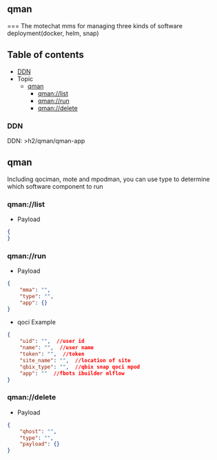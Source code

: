 ## qman

===
The motechat mms for managing three kinds of software deployment(docker, helm, snap)

Table of contents
---

* [DDN](#DDN)
* Topic
  * [qman](#qman)
    - [qman://list](#qman://list)
    - [qman://run](#qman://run)
    - [qman://delete](#qman://delete)
### DDN
DDN: >h2/qman/qman-app 
## qman
Including qociman, mote and mpodman, you can use type to determine which software component to run
### qman://list
* Payload
```json
{
}
```
### qman://run
* Payload
```json
{
    "mma": "",
    "type": "",
    "app": {}
}
```
* qoci Example
```json
{
    "uid": "",  //user id
    "name": "",  //user name
    "token": "",  //token
    "site_name": "",  //location of site
    "qbix_type": "",  //qbix snap qoci mpod
    "app": ""  //fbots ibuilder mlflow
}
```
### qman://delete
* Payload
```json
{
    "qhost": "",
    "type": "",
    "payload": {}
}
```
